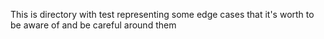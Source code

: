 This is directory with test representing some edge cases that it's worth to be aware of and be careful around them
